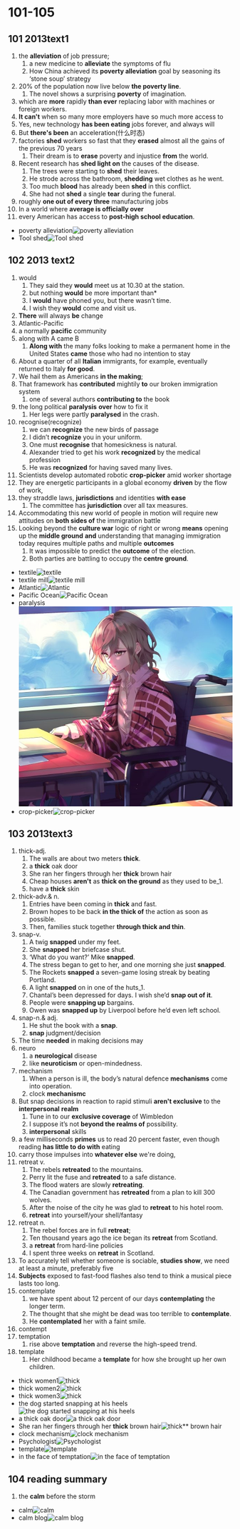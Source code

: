 # 101-105

## 101 2013text1

1. the **alleviation** of job pressure;
   1. a new medicine to **alleviate** the symptoms of flu
   2. How China achieved its **poverty alleviation** goal by seasoning its ‘stone soup’ strategy
2. 20% of the population now live below **the poverty line**.
   1. The novel shows a surprising **poverty** of imagination.
3. which are **more** rapidly **than ever** replacing labor with machines or foreign workers.
4. **It can't** when so many more employers have so much more access to
5. Yes, new technology **has been eating** jobs forever, and always will
6. But **there's been** an acceleration(什么时态)
7. factories **shed** workers so fast that they **erased** almost all the gains of the previous 70 years
   1. Their dream is to **erase** poverty and injustice **from** the world.
8. Recent research has **shed light on** the causes of the disease.
   1. The trees were starting to **shed** their leaves.
   2. He strode across the bathroom, **shedding** wet clothes as he went.
   3. Too much **blood** has already been **shed** in this conflict.
   4. She had not **shed** a single **tear** during the funeral.
9. roughly **one out of every three** manufacturing jobs
10. In a world where **average is officially over**
11. every American has access to **post-high school education**.

- poverty alleviation![poverty alleviation](https://cdn.i-scmp.com/sites/default/files/d8/images/canvas/2021/03/12/196f47c1-80d4-40dc-85c5-294ceb21b265_1abf4740.jpg)
- Tool shed![Tool shed](https://shedsunlimited.b-cdn.net/wp-content/uploads/fly-images/35711/tool-shed-1-1600x9999.jpg)

## 102 2013 text2

1. would
   1. They said they **would** meet us at 10.30 at the station.
   2. but nothing **would** be more important than*
   3. I **would** have phoned you, but there wasn’t time.
   4. I wish they **would** come and visit us.
2. **There** will always **be** change
3. Atlantic-Pacific
4. a normally **pacific** community
5. along with A came B
   1. **Along with** the many folks looking to make a permanent home in the United States **came** those who had no intention to stay
6. About a quarter of all **Italian** immigrants, for example, eventually returned to Italy **for good**.
7. We hail them as Americans **in the making**;
8. That framework has **contributed** mightily **to** our broken immigration system
   1. one of several authors **contributing to** the book
9. the long political **paralysis** **over** how to fix it
   1. Her legs were partly **paralysed** in the crash.
10. recognise(recognize)
    1. we can **recognize** the new birds of passage
    2. I didn’t **recognize** you in your uniform.
    3. One must **recognise** that homesickness is natural.
    4. Alexander tried to get his work **recognized** by the medical profession
    5. He was **recognized** for having saved many lives.
11. Scientists develop automated robotic **crop-picker** amid worker shortage
12. They are energetic participants in a global economy **driven** by the flow of work,
13. they straddle laws, **jurisdictions** and identities **with ease**
    1. The committee has **jurisdiction** over all tax measures.
14. Accommodating this new world of people in motion will require new attitudes on **both sides of** the immigration battle
15. Looking beyond the **culture war** logic of right or wrong **means** opening up the **middle ground** **and** understanding that managing immigration today requires multiple paths and multiple **outcomes**
    1. It was impossible to predict the **outcome** of the election.
    2. Both parties are battling to occupy the **centre ground**.

- textile![textile](https://www.innovationintextiles.com/uploads/12815/Fudan1-725x408-boxed.jpg)
- textile mill![textile mill](https://gesrepair.com/wp-content/uploads/DXHGMR.jpg)
- Atlantic![Atlantic](https://www.factsjustforkids.com/images/map-of-the-atlantic-ocean.jpg)
- Pacific Ocean![Pacific Ocean](https://cdn.britannica.com/20/89920-004-E0275152.gif)
- paralysis![20220830010451](https://raw.githubusercontent.com/Logible/Image/main/note_image/20220830010451.png)
- crop-picker![crop-picker](https://www.farminguk.com/images/News/48795_1.jpg)

## 103 2013text3

1. thick-adj.
   1. The walls are about two meters **thick**.
   2. a **thick** oak door
   3. She ran her fingers through her **thick** brown hair
   4. Cheap houses **aren't** as **thick on the ground** as they used to be_1.
   5. have a **thick** skin
2. thick-adv.& n.
   1. Entries have been coming in **thick** and fast.
   2. Brown hopes to be back **in the thick of** the action as soon as possible.
   3. Then, families stuck together **through thick and thin**.
3. snap-v.
   1. A twig **snapped** under my feet.
   2. She **snapped** her briefcase shut.
   3. ‘What do you want?’ Mike **snapped**.
   4. The stress began to get to her, and one morning she just **snapped**.
   5. The Rockets **snapped** a seven-game losing streak by beating Portland.
   6. A light **snapped** on in one of the huts_1.
   7. Chantal’s been depressed for days. I wish she’d **snap out of it**.
   8. People were **snapping up** bargains.
   9. Owen was **snapped up** by Liverpool before he’d even left school.
4. snap-n.& adj.
   1. He shut the book with a **snap**.
   2. **snap** judgment/decision
5. The time **needed** in making decisions may
6. neuro
   1. a **neurological** disease
   2. like **neuroticism** or open-mindedness.
7. mechanism
   1. When a person is ill, the body’s natural defence **mechanisms** come into operation.
   2. clock **mechanismc**
8. But snap decisions in reaction to rapid stimuli **aren't exclusive** to the **interpersonal** **realm**
   1. Tune in to our **exclusive coverage** of Wimbledon
   2. I suppose it’s not **beyond the realms of** possibility.
   3. **interpersonal** skills
9. a few milliseconds **primes** us to read 20 percent faster, even though reading **has little to do with** eating
10. carry those impulses into **whatever else** we're doing,
11. retreat v.
    1. The rebels **retreated** to the mountains.
    2. Perry lit the fuse and **retreated** to a safe distance.
    3. The flood waters are slowly **retreating**.
    4. The Canadian government has **retreated** from a plan to kill 300 wolves.
    5. After the noise of the city he was glad to **retreat** to his hotel room.
    6. **retreat** into yourself/your shell/fantasy
12. retreat n.
    1. The rebel forces are in full **retreat**;
    2. Ten thousand years ago the ice began its **retreat** from Scotland.
    3. a **retreat** from hard-line policies
    4. I spent three weeks on **retreat** in Scotland.
13. To accurately tell whether someone is sociable, **studies show**, we need at least a minute, preferably five
14. **Subjects** exposed to fast-food flashes also tend to think a musical piece lasts too long.
15. contemplate
    1. we have spent about 12 percent of our days **contemplating** the longer term.
    2. The thought that she might be dead was too terrible to **contemplate**.
    3. He **contemplated** her with a faint smile.
16. contempt
17. temptation
    1. rise above **temptation** and reverse the high-speed trend.
18. template
    1. Her childhood became a **template** for how she brought up her own children.

- thick women1![thick](https://qph.cf2.quoracdn.net/main-qimg-a83bbd77b550deeb258033f60b3929ec-lq)
- thick women2![thick](https://pbs.twimg.com/media/DuqfbhcW0AAgD0E.jpg)
- thick women3![thick](https://i.pinimg.com/736x/09/8d/b8/098db8b7f9a5bf6b639de560daa85a21.jpg)
- the dog started snapping at his heels![the dog started snapping at his heels](https://positively.com/files/NIPPING_Featured.jpg)
- a thick oak door![a thick oak door](https://www.doorsofdistinction.co.uk/interior_doors/images-lifestyle/OMEX_Mexicana_Unfinished_Oak_Solid_Grooved_Lifestyle_Large.jpg)
- She ran her fingers through her **thick** brown hair![thick** brown hair](https://as1.ftcdn.net/v2/jpg/01/67/21/24/1000_F_167212428_fof3JkJGEm3D4HQXvOVhnsFihbDaSHEy.jpg)
- clock mechanism![clock mechanism](https://encrypted-tbn0.gstatic.com/images?q=tbn:ANd9GcRRVmEf5sSUjpplobZpXYGEJSVK3uoN-HSjkw&usqp=CAU)
- Psychologist![Psychologist](https://www.verywellmind.com/thmb/yRstkANnbwFzuoYwsqnlgYHjs9Q=/1333x1000/smart/filters:no_upscale()/a-list-of-psychology-careers-2794917-01-bad0c991ef424ca8845e03c27f82c03a.png)
- template![template](https://img.freepik.com/free-vector/editable-business-presentation-template-vector-modern-design-set_53876-111189.jpg?w=2000)
- in the face of temptation![in the face of temptation](https://images.theconversation.com/files/182692/original/file-20170820-7952-1c0ochl.jpg?ixlib=rb-1.1.0&rect=10%2C319%2C3489%2C2142&q=20&auto=format&w=320&fit=clip&dpr=2&usm=12&cs=strip)

## 104 reading summary

1. the **calm** before the storm

- calm![calm](https://res.cloudinary.com/calm-com/image/upload/v1582139698/jasper-lake.jpg)
- calm blog![calm blog](https://images.squarespace-cdn.com/content/v1/57b5ef68c534a5cc06edc769/1584674942213-LM719WCEJWIR1YBNBG43/take+a+deep+breath_5_1080x1080_alt.png?format=1500w)
